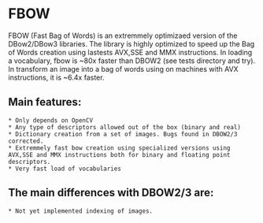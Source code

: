 FBOW
=====
FBOW (Fast Bag of Words) is an extremmely optimizaed version of the DBow2/DBow3 libraries. The library is highly optimized to speed up the Bag of Words creation using lastests AVX,SSE and MMX instructions. In loading a vocabulary, fbow is ~80x faster than DBOW2 (see tests directory and try). In transform an image into a bag of words using  on  machines with AVX instructions, it is ~6.4x faster.

## 
## Main features:
	* Only depends on OpenCV 
	* Any type of descriptors allowed out of the box (binary and real)
	* Dictionary creation from a set of images. Bugs found in DBOW2/3 corrected.
	* Extremmely fast bow creation using specialized versions using AVX,SSE and MMX instructions both for binary and floating point descriptors.
	* Very fast load of vocabularies

## 
## The main differences with DBOW2/3 are:

	* Not yet implemented indexing of images. 

